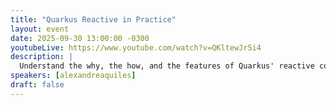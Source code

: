 ```yaml
---
title: "Quarkus Reactive in Practice"
layout: event
date: 2025-09-30 13:00:00 -0300
youtubeLive: https://www.youtube.com/watch?v=QKltewJr5i4
description: |
  Understand the why, the how, and the features of Quarkus' reactive core, together with Mutiny, Reactive Panache, and Reactive Routes. There will be a talk, live coding, and a challenge!
speakers: [alexandreaquiles]
draft: false
---
```


